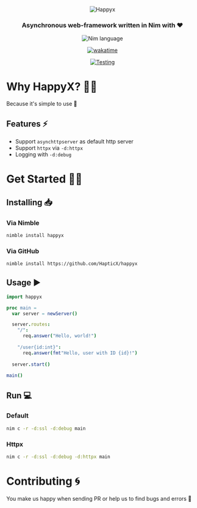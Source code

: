 <div align="center">

![Happyx](https://user-images.githubusercontent.com/49402667/228402522-6dd72d4b-c21c-4acf-b1e2-8318b6e809da.png)
### Asynchronous web-framework written in Nim with ♥

![Nim language](https://img.shields.io/badge/>=1.4.0-1b1e2b?style=for-the-badge&logo=nim&logoColor=f1fa8c&label=Nim&labelColor=2b2e3b)

[![wakatime](https://wakatime.com/badge/user/eaf11f95-5e2a-4b60-ae6a-38cd01ed317b/project/bbd13748-36e6-4383-ac40-9c4e72c060d1.svg?style=for-the-badge)](https://wakatime.com/badge/user/eaf11f95-5e2a-4b60-ae6a-38cd01ed317b/project/bbd13748-36e6-4383-ac40-9c4e72c060d1)

[![Testing](https://github.com/HapticX/happyx/actions/workflows/tests.yml/badge.svg?style=for-the-badge)](https://github.com/HapticX/happyx/actions/workflows/tests.yml)

</div>


# Why HappyX? 💁‍♀️
Because it's simple to use 🙂

## Features ⚡
- Support `asynchttpserver` as default http server
- Support `httpx` via `-d:httpx`
- Logging with `-d:debug`

# Get Started 👨‍🔬

## Installing 📥
### Via Nimble
```bash
nimble install happyx
```
### Via GitHub
```bash
nimble install https://github.com/HapticX/happyx
```

## Usage ▶
```nim
import happyx

proc main =
  var server = newServer()

  server.routes:
    "/":
      req.answer("Hello, world!")
    
    "/user{id:int}":
      req.answer(fmt"Hello, user with ID {id}!")
  
  server.start()
  
main()
```
## Run 💻
### Default
```bash
nim c -r -d:ssl -d:debug main
```
### Httpx
```bash
nim c -r -d:ssl -d:debug -d:httpx main
```


# Contributing 🌀
You make us happy when sending PR or help us to find bugs and errors 🐛
